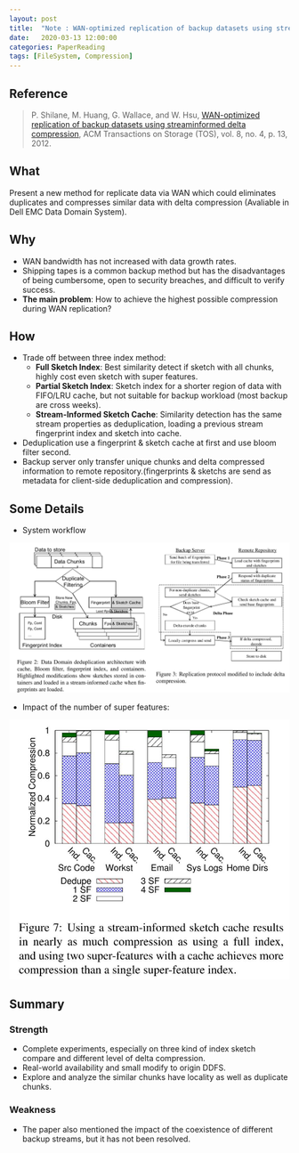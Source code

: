 ```yaml
---
layout: post
title:  "Note : WAN-optimized replication of backup datasets using streaminformed delta compression"
date:   2020-03-13 12:00:00
categories: PaperReading
tags: [FileSystem, Compression]
---
```


## Reference

> P. Shilane, M. Huang, G. Wallace, and W. Hsu, [WAN-optimized replication of backup datasets using streaminformed delta compression](https://static.usenix.org/event/fast/tech/slides/Shilane.pdf), ACM Transactions on Storage (TOS), vol. 8, no. 4, p. 13, 2012.

## What

Present a new method for replicate data via WAN which could eliminates duplicates and compresses similar data with delta compression (Avaliable in Dell EMC Data Domain System).
<!-- more -->

## Why

* WAN bandwidth has not increased with data growth rates.
* Shipping tapes is a common backup method but has the disadvantages of being cumbersome, open to security breaches, and difficult to verify success.
* **The main problem**: How to achieve the highest possible compression during WAN replication?

## How

* Trade off between three index method:
    * **Full Sketch Index**: Best similarity detect if sketch with all chunks, highly cost even sketch with super features.
    * **Partial Sketch Index**: Sketch index for a shorter region of data with FIFO/LRU cache, but not suitable for  backup workload (most backup are cross weeks).
    * **Stream-Informed Sketch Cache**: Similarity detection has the same stream properties as deduplication, loading a previous stream fingerprint index and sketch into cache.
* Deduplication use a fingerprint & sketch cache at first and use bloom filter second.
* Backup server only transfer unique chunks and delta compressed information to remote repository.(fingerprints & sketchs are send as metadata for client-side deduplication and compression).


## Some Details

* System workflow

![work flow](./img/paperReading/emcCompressionWorkflow.jpg)

* Impact of the number of super features:

![superfeatures](./img/paperReading/emcCompressionFeatures.jpg)

## Summary

### Strength

* Complete experiments, especially on three kind of index sketch compare and different level of delta compression.
* Real-world availability and small modify to origin DDFS.
* Explore and analyze the similar chunks have locality as well as duplicate chunks. 

### Weakness

* The paper also mentioned the impact of the coexistence of different backup streams, but it has not been resolved.